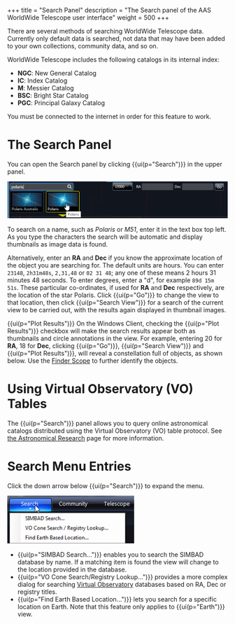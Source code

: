 +++
title = "Search Panel"
description = "The Search panel of the AAS WorldWide Telescope user interface"
weight = 500
+++

There are several methods of searching WorldWide Telescope data. Currently
only default data is searched, not data that may have been added to your own
collections, community data, and so on.

WorldWide Telescope includes the following catalogs in its internal index:

* **NGC**: New General Catalog
* **IC**: Index Catalog
* **M**: Messier Catalog
* **BSC**: Bright Star Catalog
* **PGC**: Principal Galaxy Catalog

You must be connected to the internet in order for this feature to work.


# The Search Panel

You can open the Search panel by clicking {{ui(p="Search")}} in the upper panel.

![](SearchPanel1.png)

To search on a name, such as _Polaris_ or _M51_, enter it in the text box top
left. As you type the characters the search will be automatic and display
thumbnails as image data is found.

Alternatively, enter an **RA** and **Dec** if you know the approximate
location of the object you are searching for. The default units are hours. You
can enter `23148`, `2h31m48s`, `2,31,48` or `02 31 48`; any one of these means
2 hours 31 minutes 48 seconds. To enter degrees, enter a "d", for example `89d
15m 51s`. These particular co-ordinates, if used for **RA** and **Dec**
respectively, are the location of the star Polaris. Click {{ui(p="Go")}} to change the
view to that location, then click {{ui(p="Search View")}} for a search of the current
view to be carried out, with the results again displayed in thumbnail images.

{{ui(p="Plot Results")}} On the Windows Client, checking the {{ui(p="Plot Results")}} checkbox
will make the search results appear both as thumbnails and circle annotations
in the view. For example, entering 20 for **RA**, 18 for **Dec**, clicking
{{ui(p="Go")}}, {{ui(p="Search View")}} and {{ui(p="Plot Results")}}, will reveal a constellation full
of objects, as shown below. Use the
[Finder Scope](@/astronomicalresearch/index.md#the-finder-scope) to further identify
the objects.


# Using Virtual Observatory (VO) Tables

The {{ui(p="Search")}} panel allows you to query online astronomical catalogs
distributed using the Virtual Observatory (VO) table protocol. See
[the Astronomical Research](@/astronomicalresearch/index.md#virtual-obseratory-tables)
page for more information.


# Search Menu Entries

Click the down arrow below {{ui(p="Search")}} to expand the menu.

![](SearchMenuEntries.png)

* {{ui(p="SIMBAD Search...")}} enables you to search the SIMBAD database by name. If a
  matching item is found the view will change to the location provided in the
  database.
* {{ui(p="VO Cone Search/Registry Lookup...")}} provides a more complex dialog for
  searching
  [Virtual Observatory](@/astronomicalresearch/index.md#virtual-observatory-tables)
  databases based on RA, Dec or registry titles.
* {{ui(p="Find Earth Based Location...")}} lets you search for a specific location on
  Earth. Note that this feature only applies to {{ui(p="Earth")}} view.
